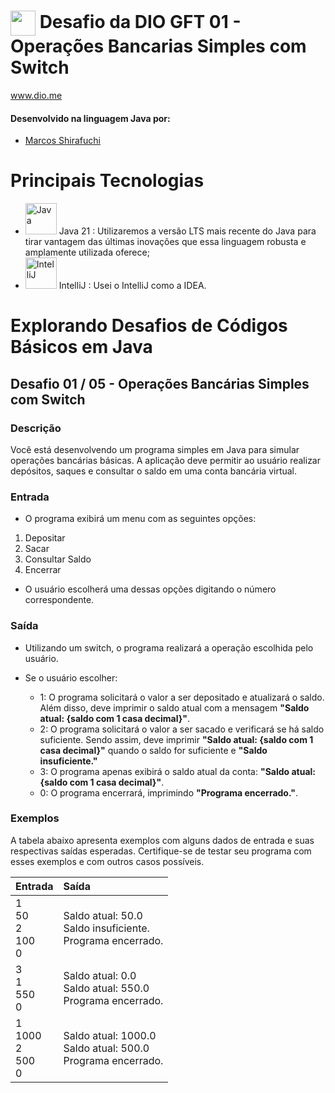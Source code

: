 # <img align="center" width="40px" src="https://hermes.digitalinnovation.one/assets/diome/logo-minimized.png"> Desafio da DIO GFT 01 - Operações Bancarias Simples com Switch
www.dio.me


#### Desenvolvido na linguagem Java por:
- [Marcos Shirafuchi](https://github.com/marcosfshirafuchi)

# Principais Tecnologias

- <img width="50px" src="https://cdn.jsdelivr.net/gh/devicons/devicon@latest/icons/java/java-original-wordmark.svg" title = "Java" /> Java 21 : Utilizaremos a versão LTS mais recente do Java para tirar vantagem das últimas inovações que essa linguagem robusta e amplamente utilizada oferece;
- <img width="50px" src="https://cdn.jsdelivr.net/gh/devicons/devicon@latest/icons/intellij/intellij-original.svg" title = "IntelliJ" /> IntelliJ : Usei o IntelliJ como a IDEA.

# Explorando Desafios de Códigos Básicos em Java
## Desafio 01 / 05 -  Operações Bancárias Simples com Switch
### Descrição
Você está desenvolvendo um programa simples em Java para simular operações bancárias básicas. A aplicação deve permitir ao usuário realizar depósitos, saques e consultar o saldo em uma conta bancária virtual.
### Entrada
* O programa exibirá um menu com as seguintes opções:

1. Depositar
2. Sacar
3. Consultar Saldo
4. Encerrar
* O usuário escolherá uma dessas opções digitando o número correspondente.


### Saída
* Utilizando um switch, o programa realizará a operação escolhida pelo usuário.

* Se o usuário escolher:

  * 1: O programa solicitará o valor a ser depositado e atualizará o saldo. Além disso, deve imprimir o saldo atual com a mensagem <b>"Saldo atual: {saldo com 1 casa decimal}"</b>.
  * 2: O programa solicitará o valor a ser sacado e verificará se há saldo suficiente. Sendo assim, deve imprimir <b>"Saldo atual: {saldo com 1 casa decimal}"</b> quando o saldo for suficiente e <b>"Saldo insuficiente."</b>
  * 3: O programa apenas exibirá o saldo atual da conta: <b>"Saldo atual: {saldo com 1 casa decimal}"</b>.
  * 0: O programa encerrará, imprimindo <b>"Programa encerrado."</b>.

### Exemplos

A tabela abaixo apresenta exemplos com alguns dados de entrada e suas respectivas saídas esperadas. Certifique-se de testar seu programa com esses exemplos e com outros casos possíveis.



<table>
  <thead>
    <tr align="left">
      <th>Entrada</th>
      <th>Saída</th>
    </tr>
  </thead>
  <tbody align="left">
    <tr>
      <td>1<br>
           50<br>
           2<br>
         100<br>
          0<br>
      </td>
      <td>Saldo atual: 50.0<br>
Saldo insuficiente.<br>
Programa encerrado.
      </td>
    </tr>
    <tr>
      <td>3<br>
1<br>
550 <br>
0
      </td>
      <td>Saldo atual: 0.0<br>
Saldo atual: 550.0<br>
Programa encerrado.</td>
    </tr>
    <tr>
      <td>1<br>
1000<br>
2<br>
500<br>
0
</td>
      <td>Saldo atual: 1000.0<br>
Saldo atual: 500.0<br>
Programa encerrado.<br>
</td>   
    </tr>
  </tbody>
  <tfoot></tfoot>
</table>

